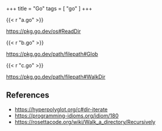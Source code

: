+++
title = "Go"
tags = [ "go" ]
+++

{{< r "a.go" >}}

<https://pkg.go.dev/os#ReadDir>

{{< r "b.go" >}}

<https://pkg.go.dev/path/filepath#Glob>

{{< r "c.go" >}}

<https://pkg.go.dev/path/filepath#WalkDir>

## References

- <https://hyperpolyglot.org/c#dir-iterate>
- <https://programming-idioms.org/idiom/180>
- <https://rosettacode.org/wiki/Walk_a_directory/Recursively>
